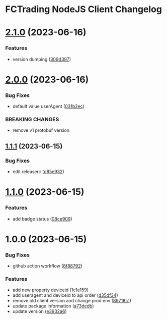 # FCTrading NodeJS Client Changelog

# [2.1.0](https://github.com/SSI-Securities-Corporation/node-fctrading/compare/v2.0.0...v2.1.0) (2023-06-16)


### Features

* version dumping ([3094397](https://github.com/SSI-Securities-Corporation/node-fctrading/commit/30943970a70822207ce31b958f158186e02b3e62))

# [2.0.0](https://github.com/SSI-Securities-Corporation/node-fctrading/compare/v1.1.1...v2.0.0) (2023-06-16)


### Bug Fixes

* default value userAgent ([031b2ec](https://github.com/SSI-Securities-Corporation/node-fctrading/commit/031b2ec57dbb7d5d98e52908d4a5fd9a36bb536c))


### BREAKING CHANGES

* remove v1 protobuf version

## [1.1.1](https://github.com/SSI-Securities-Corporation/node-fctrading/compare/v1.1.0...v1.1.1) (2023-06-15)


### Bug Fixes

* edit releaserc ([d85e932](https://github.com/SSI-Securities-Corporation/node-fctrading/commit/d85e932f4d65c8c561bc46a187612efca28f8216))

# [1.1.0](https://github.com/SSI-Securities-Corporation/node-fctrading/compare/v1.0.0...v1.1.0) (2023-06-15)


### Features

* add badge status ([08ce909](https://github.com/SSI-Securities-Corporation/node-fctrading/commit/08ce909db6e4e46f82fdfa76b8d2ffea305a0e05))

# 1.0.0 (2023-06-15)


### Bug Fixes

* github action workflow ([8f88792](https://github.com/SSI-Securities-Corporation/node-fctrading/commit/8f88792a5016ea229a4f87e9a27020135974f669))


### Features

* add new property deviceid ([1c1e159](https://github.com/SSI-Securities-Corporation/node-fctrading/commit/1c1e159879df9a04da37efccf5af4160c8b785f8))
* add useragent and  deviceid to api order ([d35df34](https://github.com/SSI-Securities-Corporation/node-fctrading/commit/d35df348fc02a7355896f5deb7c55685bf1978b7))
* remove old client version and change prod env ([89718c1](https://github.com/SSI-Securities-Corporation/node-fctrading/commit/89718c1ca9d7a0659d6ead5aabe92d91d48fa706))
* update package information ([a73dedb](https://github.com/SSI-Securities-Corporation/node-fctrading/commit/a73dedbe118a4a4967aae1223d27f2098be3b880))
* update version ([e3932a6](https://github.com/SSI-Securities-Corporation/node-fctrading/commit/e3932a62696423ccdf2ae0967b617e0856493f2d))
